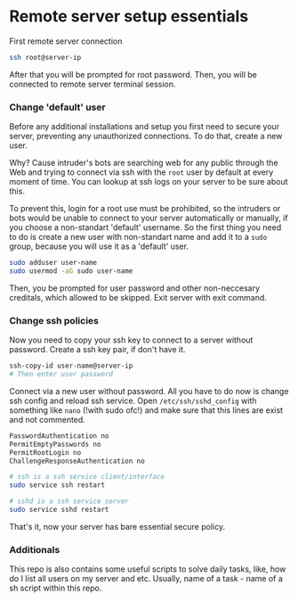# Remote server setup essentials

First remote server connection

```bash
ssh root@server-ip
```

After that you will be prompted for root password.
Then, you will be connected to remote server terminal session.

### Change 'default' user

Before any additional installations and setup you first need to secure your server, preventing
any unauthorized connections. To do that, create a new user.

Why? Cause intruder's bots are searching web for any public through the Web and trying to connect
via ssh with the `root` user by default at every moment of time. You can lookup at ssh logs 
on your server to be sure about this.

To prevent this, login for a root use must be prohibited, so the intruders or bots would be unable
to connect to your server automatically or manually, if you choose a non-standart 'default' username.
So the first thing you need to do is create a new user with non-standart name and add it to a `sudo` group,
because you will use it as a 'default' user.

```bash
sudo adduser user-name
sudo usermod -aG sudo user-name
```

Then, you be prompted for user password and other non-neccesary creditals, which allowed to be skipped.
Exit server with exit command.

### Change ssh policies

Now you need to copy your ssh key to connect to a server without password. Create a ssh key pair,
if don't have it.

```bash
ssh-copy-id user-name@server-ip
# Then enter user password
```

Connect via a new user without password. All you have to do now is change ssh config and reload ssh service.
Open `/etc/ssh/sshd_config` with something like `nano` (!with sudo ofc!) and make sure that this lines are exist and not commented.

```txt
PasswordAuthentication no
PermitEmptyPasswords no
PermitRootLogin no
ChallengeResponseAuthentication no
```

```bash
# ssh is a ssh service client/interface
sudo service ssh restart

# sshd is a ssh service server
sudo service sshd restart
```

That's it, now your server has bare essential secure policy.

### Additionals

This repo is also contains some useful scripts to solve daily tasks, like, how do I
list all users on my server and etc. Usually, name of a task - name of a sh script within this repo.

